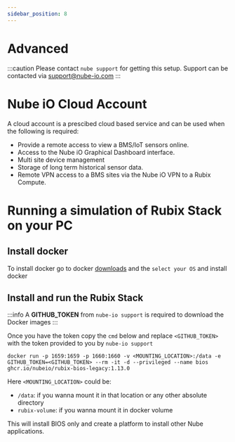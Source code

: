 ```yaml
---
sidebar_position: 8
---
```


# Advanced

:::caution
Please contact `nube support` for getting this setup.
Support can be contacted via support@nube-io.com
:::

# Nube iO Cloud Account
A cloud account is a prescibed cloud based service and can be used when the following is required:

- Provide a remote access to view a BMS/IoT sensors online.
- Access to the Nube iO Graphical Dashboard interface.
- Multi site device management
- Storage of long term historical sensor data.
- Remote VPN access to a BMS sites via the Nube iO VPN to a Rubix Compute.


# Running a simulation of Rubix Stack on your PC

## Install docker
To install docker go to docker [downloads](https://docs.docker.com/get-docker/) and the `select your OS` and install docker

## Install and run the Rubix Stack

:::info
A **GITHUB_TOKEN** from `nube-io support` is required to download the Docker images 
:::

Once you have the token copy the `cmd` below and replace `<GITHUB_TOKEN>` with the token provided to you by `nube-io support`

```
docker run -p 1659:1659 -p 1660:1660 -v <MOUNTING_LOCATION>:/data -e GITHUB_TOKEN=<GITHUB_TOKEN> --rm -it -d --privileged --name bios ghcr.io/nubeio/rubix-bios-legacy:1.13.0
```

Here `<MOUNTING_LOCATION>` could be:
- `/data`: if you wanna mount it in that location or any other absolute directory
- `rubix-volume`: if you wanna mount it in docker volume

This will install BIOS only and create a platform to install other Nube applications.
